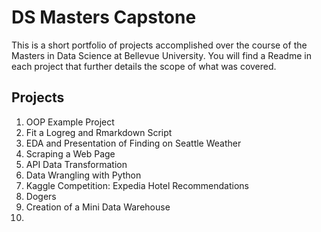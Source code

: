 # DS Masters Capstone

This is a short portfolio of projects accomplished over the course of the Masters in Data Science at Bellevue University. You will find a Readme in each project that further details the scope of what was covered. 

## Projects
1. OOP Example Project
2. Fit a Logreg and Rmarkdown Script
3. EDA and Presentation of Finding on Seattle Weather
4. Scraping a Web Page
5. API Data Transformation
6. Data Wrangling with Python
7. Kaggle Competition: Expedia Hotel Recommendations
8. Dogers 
9. Creation of a Mini Data Warehouse 
10. 